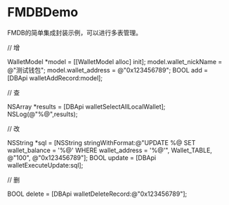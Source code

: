 # FMDBDemo
FMDB的简单集成封装示例，可以进行多表管理。

// 增

WalletModel *model = [[WalletModel alloc] init];
model.wallet_nickName = @"测试钱包";
model.wallet_address = @"0x123456789";
BOOL add = [DBApi walletAddRecord:model];

// 查

NSArray *results = [DBApi walletSelectAllLocalWallet];
NSLog(@"%@",results);

// 改

NSString *sql = [NSString stringWithFormat:@"UPDATE %@  SET wallet_balance = '%@' WHERE wallet_address = '%@'", Wallet_TABLE, @"100", @"0x123456789"];
BOOL update = [DBApi walletExecuteUpdate:sql];

// 删

BOOL delete = [DBApi walletDeleteRecord:@"0x123456789"];

